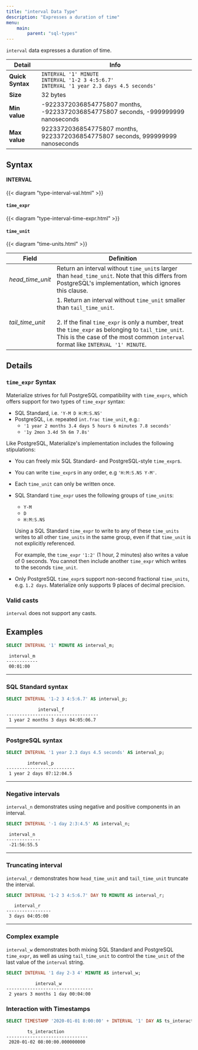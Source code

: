 ```yaml
---
title: "interval Data Type"
description: "Expresses a duration of time"
menu:
    main:
        parent: "sql-types"
---
```


`interval` data expresses a duration of time.

| Detail           | Info                                                                                                 |
| ---------------- | ---------------------------------------------------------------------------------------------------- |
| **Quick Syntax** | `INTERVAL '1' MINUTE` <br/> `INTERVAL '1-2 3 4:5:6.7'` <br/>`INTERVAL '1 year 2.3 days 4.5 seconds'` |
| **Size**         | 32 bytes                                                                                             |
| **Min value**    | -9223372036854775807 months, -9223372036854775807 seconds, -999999999 nanoseconds                    |
| **Max value**    | 9223372036854775807 months, 9223372036854775807 seconds, 999999999 nanoseconds                       |

## Syntax

#### INTERVAL

{{< diagram "type-interval-val.html" >}}

#### `time_expr`

{{< diagram "type-interval-time-expr.html" >}}

#### `time_unit`

{{< diagram "time-units.html" >}}

| Field            | Definition                                                                                                                                                                                                                                                                |
| ---------------- | ------------------------------------------------------------------------------------------------------------------------------------------------------------------------------------------------------------------------------------------------------------------------- |
| _head_time_unit_ | Return an interval without `time_unit`s larger than `head_time_unit`. Note that this differs from PostgreSQL's implementation, which ignores this clause.                                                                                                                 |
| _tail_time_unit_ | 1. Return an interval without `time_unit` smaller than `tail_time_unit`.<br/><br/>2. If the final `time_expr` is only a number, treat the `time_expr` as belonging to `tail_time_unit`. This is the case of the most common `interval` format like `INTERVAL '1' MINUTE`. |

## Details

### `time_expr` Syntax

Materialize strives for full PostgreSQL compatibility with `time_exprs`, which
offers support for two types of `time_expr` syntax:

-   SQL Standard, i.e. `'Y-M D H:M:S.NS'`
-   PostgreSQL, i.e. repeated `int.frac time_unit`, e.g.:
    -   `'1 year 2 months 3.4 days 5 hours 6 minutes 7.8 seconds'`
    -   `'1y 2mon 3.4d 5h 6m 7.8s'`

Like PostgreSQL, Materialize's implementation includes the following
stipulations:

-   You can freely mix SQL Standard- and PostgreSQL-style `time_expr`s.
-   You can write `time_expr`s in any order, e.g `'H:M:S.NS Y-M'`.
-   Each `time_unit` can only be written once.
-   SQL Standard `time_expr` uses the following groups of `time_unit`s:

    -   `Y-M`
    -   `D`
    -   `H:M:S.NS`

    Using a SQL Standard `time_expr` to write to any of these `time_units`
    writes to all other `time_units` in the same group, even if that `time_unit`
    is not explicitly referenced.

    For example, the `time_expr` `'1:2'` (1 hour, 2 minutes) also writes a value of
    0 seconds. You cannot then include another `time_expr` which writes to the
    seconds `time_unit`.

-   Only PostgreSQL `time_expr`s support non-second fractional `time_units`, e.g.
    `1.2 days`. Materialize only supports 9 places of decimal precision.

### Valid casts

`interval` does not support any casts.

## Examples

```sql
SELECT INTERVAL '1' MINUTE AS interval_m;
```

```nofmt
 interval_m
------------
 00:01:00
```

<hr/>

### SQL Standard syntax

```sql
SELECT INTERVAL '1-2 3 4:5:6.7' AS interval_p;
```

```nofmt
            interval_f
-----------------------------------
 1 year 2 months 3 days 04:05:06.7
```

<hr/>

### PostgreSQL syntax

```sql
SELECT INTERVAL '1 year 2.3 days 4.5 seconds' AS interval_p;
```

```nofmt
        interval_p
--------------------------
 1 year 2 days 07:12:04.5
```

<hr/>

### Negative intervals

`interval_n` demonstrates using negative and positive components in an interval.

```sql
SELECT INTERVAL '-1 day 2:3:4.5' AS interval_n;
```

```nofmt
 interval_n
-------------
 -21:56:55.5
```

<hr/>

### Truncating interval

`interval_r` demonstrates how `head_time_unit` and `tail_time_unit` truncate the
interval.

```sql
SELECT INTERVAL '1-2 3 4:5:6.7' DAY TO MINUTE AS interval_r;
```

```nofmt
   interval_r
-----------------
 3 days 04:05:00
```

<hr/>

### Complex example

`interval_w` demonstrates both mixing SQL Standard and PostgreSQL `time_expr`,
as well as using `tail_time_unit` to control the `time_unit` of the last value
of the `interval` string.

```sql
SELECT INTERVAL '1 day 2-3 4' MINUTE AS interval_w;
```

```nofmt
           interval_w
---------------------------------
 2 years 3 months 1 day 00:04:00
```

### Interaction with Timestamps

```sql
SELECT TIMESTAMP '2020-01-01 8:00:00' + INTERVAL '1' DAY AS ts_interaction;
```

```nofmt
        ts_interaction
-------------------------------
 2020-01-02 08:00:00.000000000
```
